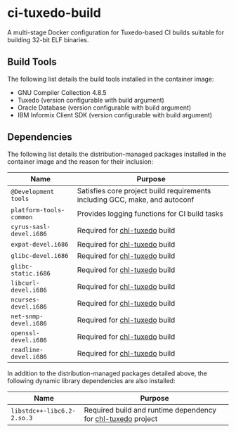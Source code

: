 # ci-tuxedo-build

A multi-stage Docker configuration for Tuxedo-based CI builds suitable for building 32-bit ELF binaries.

## Build Tools

The following list details the build tools installed in the container image:

* GNU Compiler Collection 4.8.5
* Tuxedo (version configurable with build argument)
* Oracle Database (version configurable with build argument)
* IBM Informix Client SDK (version configurable with build argument) 

## Dependencies

The following list details the distribution-managed packages installed in the container image and the reason for their inclusion:

| Name                    | Purpose                                                                        |
|-------------------------|--------------------------------------------------------------------------------|
| `@Development tools`    | Satisfies core project build requirements including GCC, make, and autoconf    |
| `platform-tools-common` | Provides logging functions for CI build tasks                                  |
| `cyrus-sasl-devel.i686` | Required for [chl-tuxedo](https://github.com/companieshouse/chl-tuxedo/) build |
| `expat-devel.i686`      | Required for [chl-tuxedo](https://github.com/companieshouse/chl-tuxedo/) build |
| `glibc-devel.i686`      | Required for [chl-tuxedo](https://github.com/companieshouse/chl-tuxedo/) build |
| `glibc-static.i686`     | Required for [chl-tuxedo](https://github.com/companieshouse/chl-tuxedo/) build |
| `libcurl-devel.i686`    | Required for [chl-tuxedo](https://github.com/companieshouse/chl-tuxedo/) build |
| `ncurses-devel.i686`    | Required for [chl-tuxedo](https://github.com/companieshouse/chl-tuxedo/) build |
| `net-snmp-devel.i686`   | Required for [chl-tuxedo](https://github.com/companieshouse/chl-tuxedo/) build |
| `openssl-devel.i686`    | Required for [chl-tuxedo](https://github.com/companieshouse/chl-tuxedo/) build |
| `readline-devel.i686`   | Required for [chl-tuxedo](https://github.com/companieshouse/chl-tuxedo/) build |

In addition to the distribution-managed packages detailed above, the following dynamic library dependencies are also installed:

| Name                       | Purpose                                                                                                       |
|----------------------------|---------------------------------------------------------------------------------------------------------------|
| `libstdc++-libc6.2-2.so.3` | Required build and runtime dependency for [chl-tuxedo](https://github.com/companieshouse/chl-tuxedo/) project |
